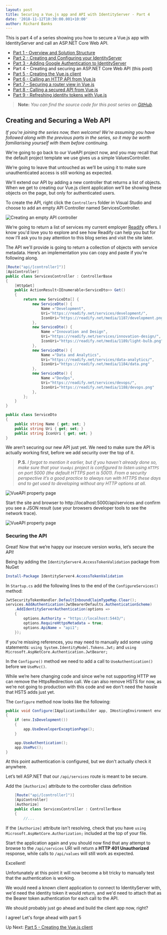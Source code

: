 ```yaml
---
layout: post
title: Securing a Vue.js app and API with IdentityServer - Part 4
date: '2018-11-12T10:30:00.001+10:00'
author: Richard Banks
---
```

This is part 4 of a series showing you how to secure a Vue.js app with IdentityServer and call an ASP.NET Core Web API.

  * [Part 1 - Overview and Solution Structure](/2018/11/securing-vue-with-identityserver-part1.html) 
  * [Part 2 - Creating and Configuring your IdentityServer](/2018/11/securing-vue-with-identityserver-part2.html)
  * [Part 3 - Adding Google Authentication to IdentityServer](/2018/11/securing-vue-with-identityserver-part3.html)
  * Part 4 - Creating and securing an ASP.NET Core Web API (this post)
  * [Part 5 - Creating the Vue.js client](/2018/11/securing-vue-with-identityserver-part5.html)
  * [Part 6 - Calling an HTTP API from Vue.js](/2018/11/securing-vue-with-identityserver-part6.html)
  * [Part 7 - Securing a router view in Vue.js](/2018/11/securing-vue-with-identityserver-part7.html)
  * [Part 8 - Calling a secured API from Vue.js](/2018/11/securing-vue-with-identityserver-part8.html)
  * [Part 9 - Refreshing identity tokens with Vue.js](/2018/11/securing-vue-with-identityserver-part9.html)

> __Note:__ _You can find the source code for this post series on [GitHub](https://github.com/rbanks54/vue-and-identityserver)._


## Creating and Securing a Web API

_If you're joining the series now, then welcome! We're assuming you have followed along with the previous parts in the series, so it may be worth familiarising yourself with them before continuing._

We're going to go back to our VueAPI project now, and you may recall that the default project template we use gives us a simple ValuesController. 

We’re going to leave that untouched as we’ll be using it to make sure unauthenticated access is still working as expected.

We'll extend our API by adding a new controller that returns a list of objects.  When we get to creating our Vue.js client application we’ll be showing these objects on the page, but only for authenticated users.

To create the API, right click the `Controllers` folder in Visual Studio and choose to add an empty API Controller named ServicesController.

![Creating an empty API controller](/assets/images/2018-11/empty_api_controller.png)

We’re going to return a list of services my current employer [Readify](https://www.readify.net) offers. I know you'd love you to explore and see how Readify can help you but for now I’ll ask you to pay attention to this blog series and visit the site later.

The API we'll provide is going to return a collection of objects with service metadata. Here’s an implementation you can copy and paste if you’re following along.

```cs
[Route("api/[controller]")]
[ApiController]
public class ServicesController : ControllerBase
{
    [HttpGet]
    public ActionResult<IEnumerable<ServiceDto>> Get()
    {
        return new ServiceDto[] {
            new ServiceDto() {
                Name ="Development",
                Uri="https://readify.net/services/development/",
                IconUri="https://readify.net/media/1187/development.png"
            },
            new ServiceDto() {
                Name ="Innovation and Design",
                Uri="https://readify.net/services/innovation-design/",
                IconUri="https://readify.net/media/1189/light-bulb.png"
            },
            new ServiceDto() {
                Name ="Data and Analytics",
                Uri="https://readify.net/services/data-analytics/",
                IconUri="https://readify.net/media/1184/data.png"
            },
            new ServiceDto() {
                Name ="DevOps",
                Uri="https://readify.net/services/devops/",
                IconUri="https://readify.net/media/1188/devops.png"
            },
        };
    }
}

public class ServiceDto
{
    public string Name { get; set; }
    public string Uri { get; set; }
    public string IconUri { get; set; }
}
```

We aren’t securing our new API just yet. We need to make sure the API is actually working first, before we add security over the top of it.

> __P.S.__ _I forgot to mention it earlier, but if you haven’t already done so, make sure that your `VueApi` project is configured to listen using `HTTPS` on port 5000 (the default HTTPS port is 5001). From a security perspective it’s a good practice to always run with HTTPS these days and to get used to developing without any HTTP options at all._

![VueAPI property page](/assets/images/2018-11/vueapi_property_page.png)

Start the site and browser to http://localhost:5000/api/services and confirm you see a JSON result (use your browsers developer tools to see the network trace).

![VueAPI property page](/assets/images/2018-11/unsecured_api_result.png)

### Securing the API

Great! Now that we’re happy our insecure version works, let’s secure the API!

Being by adding the `IdentityServer4.AccessTokenValidation` package from NuGet

```powershell
Install-Package IdentityServer4.AccessTokenValidation
```

In `Startup.cs` add the following lines to the end of the `ConfigureServices()` method:

```cs
JwtSecurityTokenHandler.DefaultInboundClaimTypeMap.Clear();
services.AddAuthentication(JwtBearerDefaults.AuthenticationScheme)
    .AddIdentityServerAuthentication(options =>
    {
        options.Authority = "https://localhost:5443/";
        options.RequireHttpsMetadata = true;
        options.ApiName = "api1";
    });
```

If you're missing references, you may  need to manually add some using statements: `using System.IdentityModel.Tokens.Jwt;` and `using Microsoft.AspNetCore.Authentication.JwtBearer;`

In the `Configure()` method we need to add a call to `UseAuthentication()` before we `UseMvc()`.

While we’re here changing code and since we’re not supporting HTTP we can remove the HttpsRedirection call. We can also remove HSTS for now, as we’re not going to production with this code and we don't need the hassle that HSTS adds just yet.

The `Configure` method now looks like the following:

```cs
public void Configure(IApplicationBuilder app, IHostingEnvironment env)
{
    if (env.IsDevelopment())
    {
        app.UseDeveloperExceptionPage();
    }

    app.UseAuthentication();
    app.UseMvc();
}
```

At this point authentication is configured, but we don't actually check it anywhere.

Let’s tell ASP.NET that our `/api/services` route is meant to be secure.

Add the `[Authorize]` attribute to the controller class definition

```cs
    [Route("api/[controller]")]
    [ApiController]
    [Authorize]
    public class ServicesController : ControllerBase
    {
        //...
```

If the `[Authorize]` attribute isn't resolving, check that you have `using Microsoft.AspNetCore.Authorization;` included at the top of your file.

Start the application again and you should now find that any attempt to browse to the `/api/services` URI will return a __HTTP 401 Unauthorized__ response, while calls to `/api/values` will still work as expected.

Excellent!

Unfortunately at this point it will now become a bit tricky to manually test that the authentication is working.

We would need a known client application to connect to IdentityServer with, we'd need the identity token it would return, and we'd need to attach that as the Bearer token authentication for each call to the API.

We should probably just go ahead and build the client app now, right?

I agree! Let's forge ahead with part 5

Up Next: [Part 5 - Creating the Vue.js client](/2018/11/securing-vue-with-identityserver-part5.html)